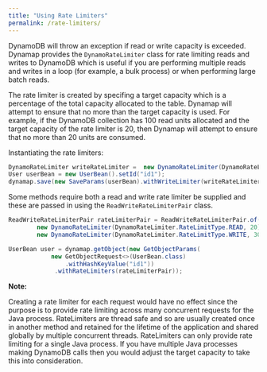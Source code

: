 ```yaml
---
title: "Using Rate Limiters"
permalink: /rate-limiters/
---
```


DynamoDB will throw an exception if read or write capacity is exceeded.
Dynamap provides the `DynamoRateLimiter` class for rate limiting reads and writes to DynamoDB which is useful if you are performing multiple reads and writes in a loop (for example, a bulk process) or when performing large batch reads.

The rate limiter is created by specifing a target capacity which is a percentage of the total capacity allocated to the table. Dynamap will attempt to ensure that no more than the target capacity is used.
For example, if the DynamoDB collection has 100 read units allocated and the target capacity of the rate limiter is 20, then Dynamap will attempt to ensure that no more than 20 units are consumed.

Instantiating the rate limiters:

```java
DynamoRateLimiter writeRateLimiter =  new DynamoRateLimiter(DynamoRateLimiter.RateLimitType.WRITE, 30)
User userBean = new UserBean().setId("id1");
dynamap.save(new SaveParams(userBean).withWriteLimiter(writeRateLimiter));
```

Some methods require both a read and write rate limiter be supplied and these are passed in using the `ReadWriteRateLimiterPair` class.

```java
ReadWriteRateLimiterPair rateLimiterPair = ReadWriteRateLimiterPair.of(
        new DynamoRateLimiter(DynamoRateLimiter.RateLimitType.READ, 20),
        new DynamoRateLimiter(DynamoRateLimiter.RateLimitType.WRITE, 30));

UserBean user = dynamap.getObject(new GetObjectParams(
            new GetObjectRequest<>(UserBean.class)
                .withHashKeyValue("id1"))
             .withRateLimiters(rateLimiterPair));
```

**Note:**
 
Creating a rate limiter for each request would have no effect since the purpose is to provide rate limiting across many concurrent requests for the Java process.
RateLimiters are thread safe and so are usually created once in another method and retained for the lifetime of the application and shared globally by multiple concurrent threads.
RateLimiters can only provide rate limiting for a single Java process. If you have multiple Java processes making DynamoDB calls then you would adjust the target capacity to take this into consideration.

